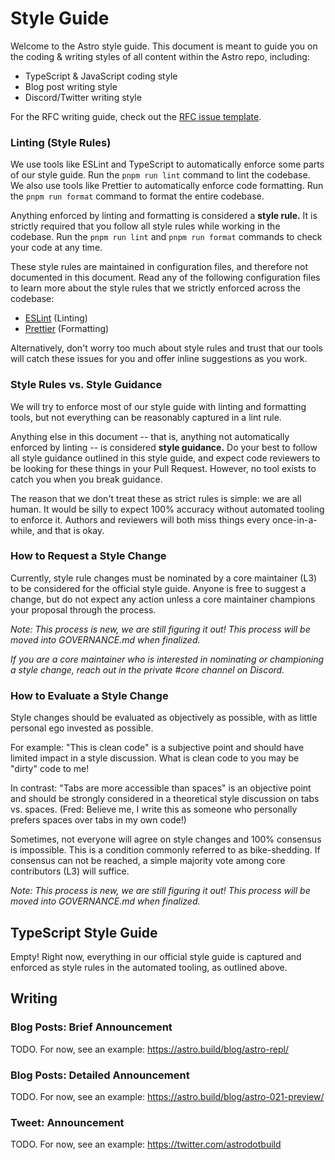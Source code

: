 # Style Guide

<!-- Boo? -->

Welcome to the Astro style guide. This document is meant to guide you on the coding & writing styles of all content within the Astro repo, including:

- TypeScript & JavaScript coding style
- Blog post writing style
- Discord/Twitter writing style

For the RFC writing guide, check out the [RFC issue template](https://github.com/withastro/astro/issues/new/choose).

### Linting (Style Rules)

We use tools like ESLint and TypeScript to automatically enforce some parts of our style guide. Run the `pnpm run lint` command to lint the codebase. We also use tools like Prettier to automatically enforce code formatting. Run the `pnpm run format` command to format the entire codebase.

Anything enforced by linting and formatting is considered a **style rule.** It is strictly required that you follow all style rules while working in the codebase. Run the `pnpm run lint` and `pnpm run format` commands to check your code at any time.

These style rules are maintained in configuration files, and therefore not documented in this document. Read any of the following configuration files to learn more about the style rules that we strictly enforced across the codebase:

- [ESLint](https://github.com/withastro/astro/blob/main/.eslintrc.cjs) (Linting)
- [Prettier](https://github.com/withastro/astro/blob/main/.prettierrc.json) (Formatting)

Alternatively, don't worry too much about style rules and trust that our tools will catch these issues for you and offer inline suggestions as you work.

### Style Rules vs. Style Guidance

We will try to enforce most of our style guide with linting and formatting tools, but not everything can be reasonably captured in a lint rule.

Anything else in this document -- that is, anything not automatically enforced by linting -- is considered **style guidance.** Do your best to follow all style guidance outlined in this style guide, and expect code reviewers to be looking for these things in your Pull Request. However, no tool exists to catch you when you break guidance.

The reason that we don't treat these as strict rules is simple: we are all human. It would be silly to expect 100% accuracy without automated tooling to enforce it. Authors and reviewers will both miss things every once-in-a-while, and that is okay.

### How to Request a Style Change

Currently, style rule changes must be nominated by a core maintainer (L3) to be considered for the official style guide. Anyone is free to suggest a change, but do not expect any action unless a core maintainer champions your proposal through the process.

_Note: This process is new, we are still figuring it out! This process will be moved into GOVERNANCE.md when finalized._

_If you are a core maintainer who is interested in nominating or championing a style change, reach out in the private #core channel on Discord._

### How to Evaluate a Style Change

Style changes should be evaluated as objectively as possible, with as little personal ego invested as possible.

For example: "This is clean code" is a subjective point and should have limited impact in a style discussion. What is clean code to you may be "dirty" code to me!

In contrast: "Tabs are more accessible than spaces" is an objective point and should be strongly considered in a theoretical style discussion on tabs vs. spaces. (Fred: Believe me, I write this as someone who personally prefers spaces over tabs in my own code!)

Sometimes, not everyone will agree on style changes and 100% consensus is impossible. This is a condition commonly referred to as bike-shedding. If consensus can not be reached, a simple majority vote among core contributors (L3) will suffice.

_Note: This process is new, we are still figuring it out! This process will be moved into GOVERNANCE.md when finalized._

## TypeScript Style Guide

Empty! Right now, everything in our official style guide is captured and enforced as style rules in the automated tooling, as outlined above.

## Writing

### Blog Posts: Brief Announcement

TODO. For now, see an example: https://astro.build/blog/astro-repl/

### Blog Posts: Detailed Announcement

TODO. For now, see an example: https://astro.build/blog/astro-021-preview/

### Tweet: Announcement

TODO. For now, see an example: https://twitter.com/astrodotbuild
